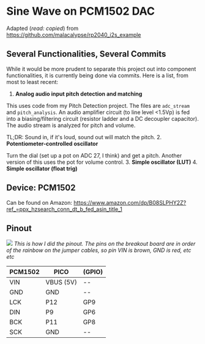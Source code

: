 # Sine Wave on PCM1502 DAC
Adapted (_read: copied_) from https://github.com/malacalypse/rp2040_i2s_example
## Several Functionalities, Several Commits
While it would be more prudent to separate this project out into component functionalities,
it is currently being done via commits. Here is a list, from most to least recent:
1. **Analog audio input pitch detection and matching**

This uses code from my Pitch Detection project. The files are `adc_stream` and `pitch_analysis`.
An audio amplifier circuit (to line level <1.5Vp) is fed into a biasing/filtering circuit (resistor ladder and a DC decoupler capacitor).
The audio stream is analyzed for pitch and volume.

TL;DR: Sound in, if it's loud, sound out will match the pitch.
2. **Potentiometer-controlled oscillator**

Turn the dial (set up a pot on ADC 27, I think) and get a pitch. Another
version of this uses the pot for volume control.
3. **Simple oscillator (LUT)**
4. **Simple oscillator (float trig)**
## Device: PCM1502
Can be found on Amazon:
https://www.amazon.com/dp/B08SLPHY2Z?ref_=ppx_hzsearch_conn_dt_b_fed_asin_title_1
## Pinout
![](IMG_8276.JPG)
_This is how I did the pinout. The pins on the breakout board are in order of the rainbow on the jumper cables, so pin VIN is brown, GND is red, etc etc_

| PCM1502 | PICO      | (GPIO) |
|---------|-----------|--------|
| VIN     | VBUS (5V) | --     |
| GND     | GND       | --     |
| LCK     | P12       | GP9    |
| DIN     | P9        | GP6    |
| BCK     | P11       | GP8    |
| SCK     | GND       | --     |


